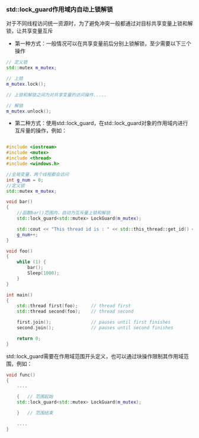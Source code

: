 ### std::lock_guard作用域内自动上锁解锁

对于不同线程访问统一资源时，为了避免冲突一般都通过对目标共享变量上锁和解锁，让共享变量互斥

- 第一种方式：一般情况可以在共享变量前后分别上锁解锁，至少需要以下三个操作

```cpp
// 定义锁
std::mutex m_mutex;

// 上锁
m_mutex.lock();

// 上锁和解锁之间为对共享变量的访问操作.....

// 解锁
m_mutex.unlock();
```

- 第二种方式：使用std::lock_guard，在std::lock_guard对象的作用域内进行互斥量的操作，例如：

```cpp

#include <iostream>
#include <mutex>
#include <thread>
#include <windows.h>

//全局变量，两个线程都会访问
int g_num = 0;
//定义锁
std::mutex m_mutex;

void bar()
{
    //函数bar()范围内，自动为互斥量上锁和解锁
    std::lock_guard<std::mutex> LockGuard(m_mutex);

    std::cout << "This thread id is : " << std::this_thread::get_id() << "  --  g_num : " << g_num << std::endl;
    g_num++;
}

void foo()
{
    while (1) {
        bar();
        Sleep(1000);
    }
}

int main()
{
    std::thread first(foo);     // thread first
    std::thread second(foo);    // thread second

    first.join();               // pauses until first finishes
    second.join();              // pauses until second finishes

    return 0;
}
```

std::lock_guard需要在作用域范围开头定义，也可以通过块操作限制其作用域范围，例如：

```cpp
void func()
{
	....

    {	// 范围起始
    std::lock_guard<std::mutex> LockGuard(m_mutex);

    }	// 范围结束

	....
}
```
